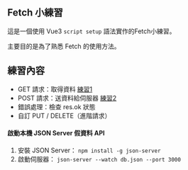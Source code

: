 ## Fetch 小練習
這是一個使用 Vue3 `script setup` 語法實作的Fetch小練習。

主要目的是為了熟悉 Fetch 的使用方法。

## 練習內容
- GET 請求：取得資料 [練習1](https://github.com/Wcosine/Fetch-.practice/blob/c08f23f198bcf0194ada3be60d0108b3676d8ba6/FetchPractice-1.vue)
- POST 請求：送資料給伺服器 [練習2](https://github.com/Wcosine/Fetch-.practice/blob/f14c43ca46f6faaf5f7bd72ee8a1dba0c5a28d9f/FetchPractice-2.vue)
- 錯誤處理：檢查 res.ok 狀態
- 自訂 PUT / DELETE（進階請求）

#### 啟動本機 JSON Server 假資料 API
1. 安裝 JSON Server： `npm install -g json-server`
2. 啟動伺服器： `json-server --watch db.json --port 3000`
